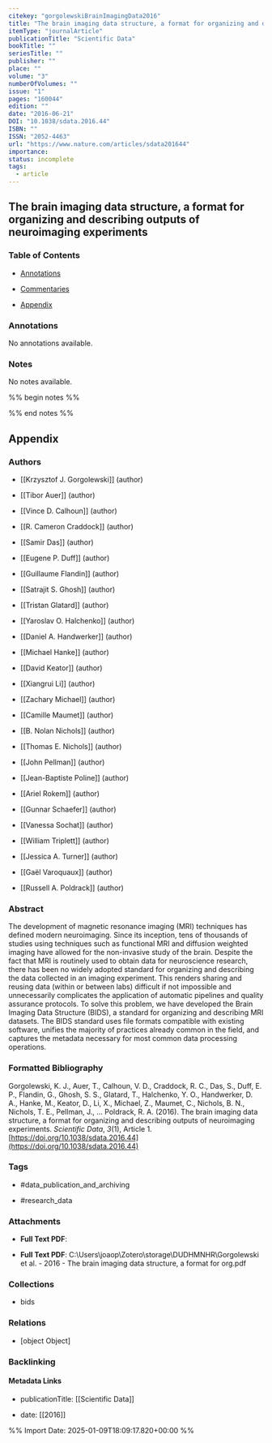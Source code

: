 ```yaml
---
citekey: "gorgolewskiBrainImagingData2016"
title: "The brain imaging data structure, a format for organizing and describing outputs of neuroimaging experiments"
itemType: "journalArticle"
publicationTitle: "Scientific Data"
bookTitle: ""
seriesTitle: ""
publisher: ""
place: ""
volume: "3"
numberOfVolumes: ""
issue: "1"
pages: "160044"
edition: ""
date: "2016-06-21"
DOI: "10.1038/sdata.2016.44"
ISBN: ""
ISSN: "2052-4463"
url: "https://www.nature.com/articles/sdata201644"
importance: 
status: incomplete
tags:
  - article
---
```


## The brain imaging data structure, a format for organizing and describing outputs of neuroimaging experiments

### Table of Contents

- [Annotations](#annotations)

+ [Commentaries](#commentaries)

- [Appendix](#appendix)

### Annotations


No annotations available.


### Notes


No notes available.


%% begin notes %%

<!-- Write your personal notes here -->

%% end notes %%

## Appendix

### Authors


- [[Krzysztof J. Gorgolewski]] (author)

- [[Tibor Auer]] (author)

- [[Vince D. Calhoun]] (author)

- [[R. Cameron Craddock]] (author)

- [[Samir Das]] (author)

- [[Eugene P. Duff]] (author)

- [[Guillaume Flandin]] (author)

- [[Satrajit S. Ghosh]] (author)

- [[Tristan Glatard]] (author)

- [[Yaroslav O. Halchenko]] (author)

- [[Daniel A. Handwerker]] (author)

- [[Michael Hanke]] (author)

- [[David Keator]] (author)

- [[Xiangrui Li]] (author)

- [[Zachary Michael]] (author)

- [[Camille Maumet]] (author)

- [[B. Nolan Nichols]] (author)

- [[Thomas E. Nichols]] (author)

- [[John Pellman]] (author)

- [[Jean-Baptiste Poline]] (author)

- [[Ariel Rokem]] (author)

- [[Gunnar Schaefer]] (author)

- [[Vanessa Sochat]] (author)

- [[William Triplett]] (author)

- [[Jessica A. Turner]] (author)

- [[Gaël Varoquaux]] (author)

- [[Russell A. Poldrack]] (author)



### Abstract

The development of magnetic resonance imaging (MRI) techniques has defined modern neuroimaging. Since its inception, tens of thousands of studies using techniques such as functional MRI and diffusion weighted imaging have allowed for the non-invasive study of the brain. Despite the fact that MRI is routinely used to obtain data for neuroscience research, there has been no widely adopted standard for organizing and describing the data collected in an imaging experiment. This renders sharing and reusing data (within or between labs) difficult if not impossible and unnecessarily complicates the application of automatic pipelines and quality assurance protocols. To solve this problem, we have developed the Brain Imaging Data Structure (BIDS), a standard for organizing and describing MRI datasets. The BIDS standard uses file formats compatible with existing software, unifies the majority of practices already common in the field, and captures the metadata necessary for most common data processing operations.


### Formatted Bibliography

Gorgolewski, K. J., Auer, T., Calhoun, V. D., Craddock, R. C., Das, S., Duff, E. P., Flandin, G., Ghosh, S. S., Glatard, T., Halchenko, Y. O., Handwerker, D. A., Hanke, M., Keator, D., Li, X., Michael, Z., Maumet, C., Nichols, B. N., Nichols, T. E., Pellman, J., … Poldrack, R. A. (2016). The brain imaging data structure, a format for organizing and describing outputs of neuroimaging experiments. _Scientific Data_, _3_(1), Article 1. [https://doi.org/10.1038/sdata.2016.44](https://doi.org/10.1038/sdata.2016.44)


### Tags


- #data_publication_and_archiving

- #research_data




### Attachments


- **Full Text PDF**: 

- **Full Text PDF**: C:\Users\joaop\Zotero\storage\DUDHMNHR\Gorgolewski et al. - 2016 - The brain imaging data structure, a format for org.pdf




### Collections


- bids




### Relations


- [object Object]



### Backlinking


#### Metadata Links


- publicationTitle: [[Scientific Data]]




- date: [[2016]]





<!-- Any additional notes or comments -->


%% Import Date: 2025-01-09T18:09:17.820+00:00 %%
